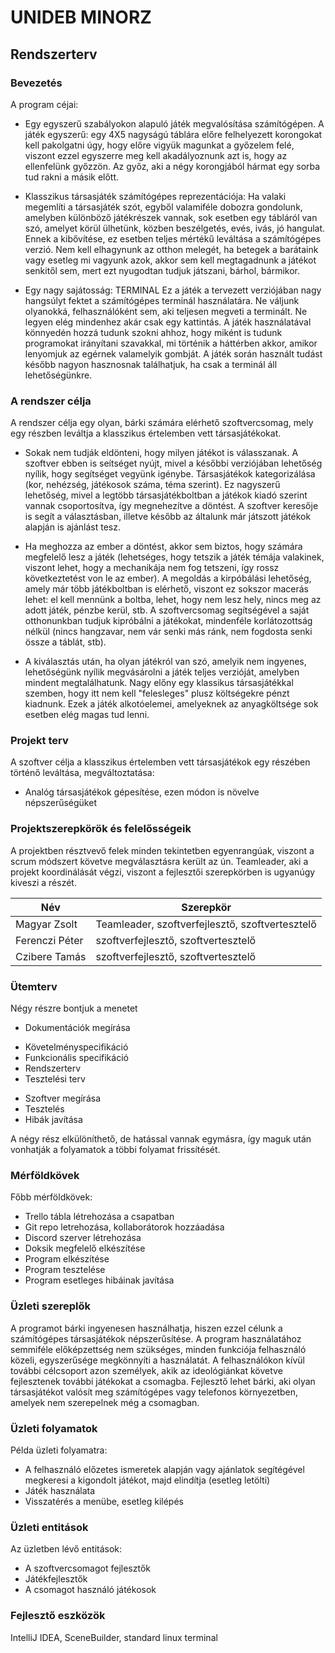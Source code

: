 # UNIDEB MINORZ
## Rendszerterv  

### Bevezetés

A program céjai:

* Egy egyszerű szabályokon alapuló játék megvalósítása
számítógépen. A játék egyszerű: egy 4X5 nagyságú táblára 
előre felhelyezett korongokat kell pakolgatni úgy, hogy 
előre vigyük magunkat a győzelem felé, viszont ezzel egyszerre
meg kell akadályoznunk azt is, hogy az ellenfelünk győzzön.
Az győz, aki a négy korongjából hármat egy sorba tud rakni
a másik előtt.

* Klasszikus társasjáték számítógépes reprezentációja:
Ha valaki megemlíti a társasjáték szót, egyből valamiféle
dobozra gondolunk, amelyben különböző játékrészek vannak,
sok esetben egy tábláról van szó, amelyet körül ülhetünk,
közben beszélgetés, evés, ivás, jó hangulat.
Ennek a kibővítése, ez esetben teljes mértékű leváltása
a számítógépes verzió. Nem kell elhagynunk az otthon melegét,
ha betegek a barátaink vagy esetleg mi vagyunk azok, akkor
sem kell megtagadnunk a játékot senkitől sem, mert ezt
nyugodtan tudjuk játszani, bárhol, bármikor.

* Egy nagy sajátosság: TERMINAL
Ez a játék a tervezett verziójában nagy hangsúlyt fektet
a számítógépes terminál használatára. Ne váljunk olyanokká,
felhasználóként sem, aki teljesen megveti a terminált.
Ne legyen elég mindenhez akár csak egy kattintás.
A játék használatával könnyedén hozzá tudunk szokni ahhoz,
hogy miként is tudunk programokat irányítani szavakkal,
mi történik a háttérben akkor, amikor lenyomjuk az egérnek
valamelyik gombját. A játék során használt tudást később
nagyon hasznosnak találhatjuk, ha csak a terminál áll lehetőségünkre.

### A rendszer célja

A rendszer célja egy olyan, bárki számára elérhető szoftvercsomag,
mely egy részben leváltja a klasszikus értelemben vett társasjátékokat.

* Sokak nem tudják eldönteni, hogy milyen játékot is válasszanak.
A szoftver ebben is seítséget nyújt, mivel a későbbi verziójában
lehetőség nyílik, hogy segítséget vegyünk igénybe. Társasjátékok
kategorizálása (kor, nehézség, játékosok száma, téma szerint).
Ez nagyszerű lehetőség, mivel a legtöbb társasjátékboltban a 
játékok kiadó szerint vannak csoportosítva, így megnehezítve 
a döntést. A szoftver keresője is segít a választásban, illetve
később az általunk már játszott játékok alapján is ajánlást tesz.

* Ha meghozza az ember a döntést, akkor sem biztos, hogy számára
megfelelő lesz a játék (lehetséges, hogy tetszik a játék témája
valakinek, viszont lehet, hogy a mechanikája nem fog tetszeni,
így rossz következtetést von le az ember). A megoldás a kirpóbálási
lehetőség, amely már több játékboltban is elérhető, viszont ez sokszor
macerás lehet: el kell mennünk a boltba, lehet, hogy nem lesz hely,
nincs meg az adott játék, pénzbe kerül, stb.
A szoftvercsomag segítségével a saját otthonunkban tudjuk kipróbálni
a játékokat, mindenféle korlátozottság nélkül (nincs hangzavar, nem vár
senki más ránk, nem fogdosta senki össze a táblát, stb).

* A kiválasztás után, ha olyan játékról van szó, amelyik nem ingyenes,
lehetőségünk nyílik megvásárolni a játék teljes verzióját, amelyben
mindent megtalálhatunk. Nagy előny egy klassikus társasjátékkal szemben,
hogy itt nem kell "felesleges" plusz költségekre pénzt kiadnunk. Ezek
a játék alkotóelemei, amelyeknek az anyagköltsége sok esetben elég magas
tud lenni.

### Projekt terv

A szoftver célja a klasszikus értelemben vett társasjátékok
egy részében történő leváltása, megváltoztatása:

* Analóg társasjátékok gépesítése, ezen módon is növelve 
népszerűségüket

###  Projektszerepkörök és felelősségeik

A projektben résztvevő felek minden tekintetben egyenrangúak,
viszont a scrum módszert követve megválasztásra került az ún.
Teamleader, aki a projekt koordinálását végzi, viszont a fejlesztői
szerepkörben is ugyanúgy kiveszi a részét.

Név |   Szerepkör
-----------|---------
Magyar Zsolt | Teamleader, szoftverfejlesztő, szoftvertesztelő
Ferenczi Péter  | szoftverfejlesztő, szoftvertesztelő
Czibere Tamás    | szoftverfejlesztő, szoftvertesztelő

### Ütemterv 

Négy részre bontjuk a menetet

* Dokumentációk megírása
- Követelményspecifikáció
- Funkcionális specifikáció
- Rendszerterv
- Tesztelési terv
* Szoftver megírása
* Tesztelés
* Hibák javítása

A négy rész elkülöníthető, de hatással vannak egymásra, így
maguk után vonhatják a folyamatok a többi folyamat frissítését.

### Mérföldkövek

Főbb mérföldkövek:

- Trello tábla létrehozása a csapatban
- Git repo letrehozása, kollaborátorok hozzáadása
- Discord szerver létrehozása
- Doksik megfelelő elkészítése
- Program elkészítése
- Program tesztelése
- Program esetleges hibáinak javítása

###  Üzleti szereplők

A programot bárki ingyenesen használhatja, hiszen ezzel
célunk a számítógépes társasjátékok népszerűsítése.
A program használatához
semmiféle előképzettség nem szükséges, minden funkciója
felhasználó közeli, egyszerűsége megkönnyíti a használatát.
A felhasználókon kívül további célcsoport azon személyek,
akik az ideológiánkat követve fejlesztenek további játékokat
a csomagba. Fejlesztő lehet bárki, aki olyan társasjátékot
valósít meg számítógépes vagy telefonos környezetben, amelyek
nem szerepelnek még a csomagban.

###  Üzleti folyamatok

Példa üzleti folyamatra:
* A felhasználó előzetes ismeretek alapján vagy ajánlatok
segítégével megkeresi a kigondolt játékot, majd elindítja 
(esetleg letölti)
* Játék használata
* Visszatérés a menübe, esetleg kilépés

###  Üzleti entitások  
  
Az üzletben lévő entitások:
- A szoftvercsomagot fejlesztők
- Játékfejlesztők
- A csomagot használó játékosok

### Fejlesztő eszközök  

IntelliJ IDEA, SceneBuilder, standard linux terminal
